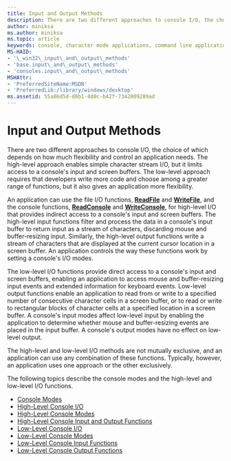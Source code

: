 ```yaml
---
title: Input and Output Methods
description: There are two different approaches to console I/O, the choice of which depends on how much flexibility and control an application needs.
author: miniksa
ms.author: miniksa
ms.topic: article
keywords: console, character mode applications, command line applications, terminal applications, console api
MS-HAID:
- '\_win32\_input\_and\_output\_methods'
- 'base.input\_and\_output\_methods'
- 'consoles.input\_and\_output\_methods'
MSHAttr:
- 'PreferredSiteName:MSDN'
- 'PreferredLib:/library/windows/desktop'
ms.assetid: 55a86d5d-d0b1-4d0c-b42f-7342809289ad
---
```


# Input and Output Methods


There are two different approaches to console I/O, the choice of which depends on how much flexibility and control an application needs. The high-level approach enables simple character stream I/O, but it limits access to a console's input and screen buffers. The low-level approach requires that developers write more code and choose among a greater range of functions, but it also gives an application more flexibility.

An application can use the file I/O functions, [**ReadFile**](https://msdn.microsoft.com/library/windows/desktop/aa365467) and [**WriteFile**](https://msdn.microsoft.com/library/windows/desktop/aa365747), and the console functions, [**ReadConsole**](readconsole.md) and [**WriteConsole**](writeconsole.md), for high-level I/O that provides indirect access to a console's input and screen buffers. The high-level input functions filter and process the data in a console's input buffer to return input as a stream of characters, discarding mouse and buffer-resizing input. Similarly, the high-level output functions write a stream of characters that are displayed at the current cursor location in a screen buffer. An application controls the way these functions work by setting a console's I/O modes.

The low-level I/O functions provide direct access to a console's input and screen buffers, enabling an application to access mouse and buffer-resizing input events and extended information for keyboard events. Low-level output functions enable an application to read from or write to a specified number of consecutive character cells in a screen buffer, or to read or write to rectangular blocks of character cells at a specified location in a screen buffer. A console's input modes affect low-level input by enabling the application to determine whether mouse and buffer-resizing events are placed in the input buffer. A console's output modes have no effect on low-level output.

The high-level and low-level I/O methods are not mutually exclusive, and an application can use any combination of these functions. Typically, however, an application uses one approach or the other exclusively.

The following topics describe the console modes and the high-level and low-level I/O functions.

- [Console Modes](console-modes.md)
- [High-Level Console I/O](high-level-console-i-o.md)
- [High-Level Console Modes](high-level-console-modes.md)
- [High-Level Console Input and Output Functions](high-level-console-input-and-output-functions.md)
- [Low-Level Console I/O](low-level-console-i-o.md)
- [Low-Level Console Modes](low-level-console-modes.md)
- [Low-Level Console Input Functions](low-level-console-input-functions.md)
- [Low-Level Console Output Functions](low-level-console-output-functions.md)

 

 




